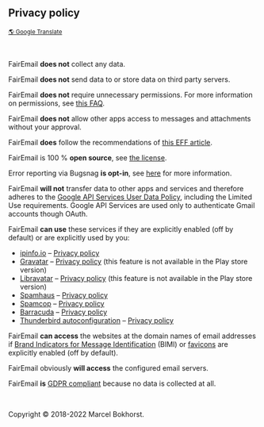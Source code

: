 ## Privacy policy

<sub>[&#x1F30E; Google Translate](https://translate.google.com/translate?hl=&sl=en&u=https%3A%2F%2Fgithub.com%2FM66B%2FFairEmail%2Fblob%2Fmaster%2FPRIVACY.md)</sub>

<br />

FairEmail **does not** collect any data.

FairEmail **does not** send data to or store data on third party servers.

FairEmail **does not** require unnecessary permissions.
For more information on permissions, see [this FAQ](https://github.com/M66B/FairEmail/blob/master/FAQ.md#user-content-faq1).

FairEmail **does not** allow other apps access to messages and attachments without your approval.

FairEmail **does** follow the recommendations of [this EFF article](https://www.eff.org/deeplinks/2019/01/stop-tracking-my-emails).

FairEmail is 100 % **open source**, see [the license](https://github.com/M66B/FairEmail/blob/master/LICENSE).

Error reporting via Bugsnag **is opt-in**, see [here](https://github.com/M66B/FairEmail/blob/master/FAQ.md#user-content-faq104) for more information.

FairEmail **will not** transfer data to other apps and services
and therefore adheres to the [Google API Services User Data Policy](https://developers.google.com/terms/api-services-user-data-policy#additional_requirements_for_specific_api_scopes),
including the Limited Use requirements.
Google API Services are used only to authenticate Gmail accounts though OAuth.

FairEmail **can use** these services if they are explicitly enabled (off by default) or are explicitly used by you:

* [ipinfo.io](https://ipinfo.io/) &#8211; [Privacy policy](https://ipinfo.io/privacy-policy)
* [Gravatar](https://gravatar.com/) &#8211; [Privacy policy](https://automattic.com/privacy/) (this feature is not available in the Play store version)
* [Libravatar](https://www.libravatar.org/) &#8211; [Privacy policy](https://www.libravatar.org/privacy/) (this feature is not available in the Play store version)
* [Spamhaus](https://www.spamhaus.org/) &#8211; [Privacy policy](https://www.spamhaus.org/organization/privacy/)
* [Spamcop](https://www.spamcop.net/) &#8211; [Privacy policy](https://www.spamcop.net/fom-serve/cache/168.html)
* [Barracuda](https://www.barracudacentral.org/rbl/how-to-use) &#8211; [Privacy policy](https://www.barracuda.com/company/legal/trust-center/data-privacy/privacy-policy)
* [Thunderbird autoconfiguration](https://developer.mozilla.org/docs/Mozilla/Thunderbird/Autoconfiguration) &#8211; [Privacy policy](https://www.mozilla.org/privacy/)


FairEmail **can access** the websites at the domain names of email addresses
if [Brand Indicators for Message Identification](https://en.wikipedia.org/wiki/Brand_Indicators_for_Message_Identification) (BIMI)
or [favicons](https://en.wikipedia.org/wiki/Favicon)
are explicitly enabled (off by default).

FairEmail obviously **will access** the configured email servers.

FairEmail **is** [GDPR compliant](https://gdpr.eu/) because no data is collected at all.

<br />

Copyright &copy; 2018-2022 Marcel Bokhorst.
